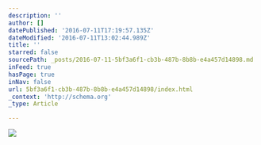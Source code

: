 ```yaml
---
description: ''
author: []
datePublished: '2016-07-11T17:19:57.135Z'
dateModified: '2016-07-11T13:02:44.989Z'
title: ''
starred: false
sourcePath: _posts/2016-07-11-5bf3a6f1-cb3b-487b-8b8b-e4a457d14898.md
inFeed: true
hasPage: true
inNav: false
url: 5bf3a6f1-cb3b-487b-8b8b-e4a457d14898/index.html
_context: 'http://schema.org'
_type: Article

---
```

![](https://the-grid-user-content.s3-us-west-2.amazonaws.com/9ec2d963-002a-4efa-8c75-204c40ca19e1.jpg)
